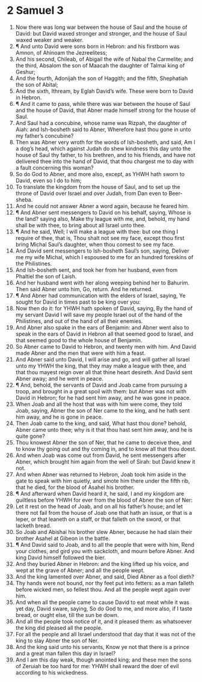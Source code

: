 ﻿# 2 Samuel 3
1. Now there was long war between the house of Saul and the house of David: but David waxed stronger and stronger, and the house of Saul waxed weaker and weaker. 
2. ¶ And unto David were sons born in Hebron: and his firstborn was Amnon, of Ahinoam the Jezreelitess; 
3. And his second, Chileab, of Abigail the wife of Nabal the Carmelite; and the third, Absalom the son of Maacah the daughter of Talmai king of Geshur; 
4. And the fourth, Adonijah the son of Haggith; and the fifth, Shephatiah the son of Abital; 
5. And the sixth, Ithream, by Eglah David’s wife. These were born to David in Hebron. 
6. ¶ And it came to pass, while there was war between the house of Saul and the house of David, that Abner made himself strong for the house of Saul. 
7. And Saul had a concubine, whose name was Rizpah, the daughter of Aiah: and Ish-bosheth said to Abner, Wherefore hast thou gone in unto my father’s concubine? 
8. Then was Abner very wroth for the words of Ish-bosheth, and said, Am I a dog’s head, which against Judah do shew kindness this day unto the house of Saul thy father, to his brethren, and to his friends, and have not delivered thee into the hand of David, that thou chargest me to day with a fault concerning this woman? 
9. So do God to Abner, and more also, except, as YHWH hath sworn to David, even so I do to him; 
10. To translate the kingdom from the house of Saul, and to set up the throne of David over Israel and over Judah, from Dan even to Beer-sheba. 
11. And he could not answer Abner a word again, because he feared him. 
12. ¶ And Abner sent messengers to David on his behalf, saying, Whose is the land? saying also, Make thy league with me, and, behold, my hand shall be with thee, to bring about all Israel unto thee. 
13. ¶ And he said, Well; I will make a league with thee: but one thing I require of thee, that is, Thou shalt not see my face, except thou first bring Michal Saul’s daughter, when thou comest to see my face. 
14. And David sent messengers to Ish-bosheth Saul’s son, saying, Deliver me my wife Michal, which I espoused to me for an hundred foreskins of the Philistines. 
15. And Ish-bosheth sent, and took her from her husband, even from Phaltiel the son of Laish. 
16. And her husband went with her along weeping behind her to Bahurim. Then said Abner unto him, Go, return. And he returned. 
17. ¶ And Abner had communication with the elders of Israel, saying, Ye sought for David in times past to be king over you: 
18. Now then do it: for YHWH hath spoken of David, saying, By the hand of my servant David I will save my people Israel out of the hand of the Philistines, and out of the hand of all their enemies. 
19. And Abner also spake in the ears of Benjamin: and Abner went also to speak in the ears of David in Hebron all that seemed good to Israel, and that seemed good to the whole house of Benjamin. 
20. So Abner came to David to Hebron, and twenty men with him. And David made Abner and the men that were with him a feast. 
21. And Abner said unto David, I will arise and go, and will gather all Israel unto my YHWH the king, that they may make a league with thee, and that thou mayest reign over all that thine heart desireth. And David sent Abner away; and he went in peace. 
22. ¶ And, behold, the servants of David and Joab came from pursuing a troop, and brought in a great spoil with them: but Abner was not with David in Hebron; for he had sent him away, and he was gone in peace. 
23. When Joab and all the host that was with him were come, they told Joab, saying, Abner the son of Ner came to the king, and he hath sent him away, and he is gone in peace. 
24. Then Joab came to the king, and said, What hast thou done? behold, Abner came unto thee; why is it that thou hast sent him away, and he is quite gone? 
25. Thou knowest Abner the son of Ner, that he came to deceive thee, and to know thy going out and thy coming in, and to know all that thou doest. 
26. And when Joab was come out from David, he sent messengers after Abner, which brought him again from the well of Sirah: but David knew it not. 
27. And when Abner was returned to Hebron, Joab took him aside in the gate to speak with him quietly, and smote him there under the fifth rib, that he died, for the blood of Asahel his brother. 
28. ¶ And afterward when David heard it, he said, I and my kingdom are guiltless before YHWH for ever from the blood of Abner the son of Ner: 
29. Let it rest on the head of Joab, and on all his father’s house; and let there not fail from the house of Joab one that hath an issue, or that is a leper, or that leaneth on a staff, or that falleth on the sword, or that lacketh bread. 
30. So Joab and Abishai his brother slew Abner, because he had slain their brother Asahel at Gibeon in the battle. 
31. ¶ And David said to Joab, and to all the people that were with him, Rend your clothes, and gird you with sackcloth, and mourn before Abner. And king David himself followed the bier. 
32. And they buried Abner in Hebron: and the king lifted up his voice, and wept at the grave of Abner; and all the people wept. 
33. And the king lamented over Abner, and said, Died Abner as a fool dieth? 
34. Thy hands were not bound, nor thy feet put into fetters: as a man falleth before wicked men, so fellest thou. And all the people wept again over him. 
35. And when all the people came to cause David to eat meat while it was yet day, David sware, saying, So do God to me, and more also, if I taste bread, or ought else, till the sun be down. 
36. And all the people took notice of it, and it pleased them: as whatsoever the king did pleased all the people. 
37. For all the people and all Israel understood that day that it was not of the king to slay Abner the son of Ner. 
38. And the king said unto his servants, Know ye not that there is a prince and a great man fallen this day in Israel? 
39. And I am this day weak, though anointed king; and these men the sons of Zeruiah be too hard for me: YHWH shall reward the doer of evil according to his wickedness. 
